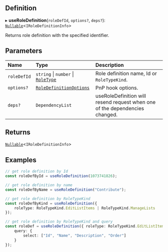 
## Definition

▸ **useRoleDefinition**(`roleDefId`, `options?`, `deps?`): [`Nullable`](../Types/NullableT.md)<`IRoleDefinitionInfo`\>

Returns role definition with the specified identifier.

## Parameters

| Name | Type | Description |
| :------ | :------ | :------ |
| `roleDefId` | `string` \| `number` \| [`RoleType`](../Interfaces/RoleType.md) | Role definition name, Id or `RoleTypeKind`. |
| `options?` | [`RoleDefinitionOptions`](../Interfaces/RoleDefinitionOptions.md) | PnP hook options. |
| `deps?` | `DependencyList` | useRoleDefinition will resend request when one of the dependencies changed. |

## Returns

[`Nullable`](../Types/NullableT.md)<`IRoleDefinitionInfo`\>

## Examples

```typescript
// get role definition by Id
const roleDefById = useRoleDefinition(1073741826);

// get role definition by name
const roleDefByName = useRoleDefinition("Contribute");

// get role definition by RoleTypeKind
const roleDefByKind = useRoleDefinition({
	roleType: RoleTypeKind.EditListItems | RoleTypeKind.ManageLists
});

// get role definition by RoleTypeKind and query
const roleDef = useRoleDefinition({ roleType: RoleTypeKind.EditListItems }, {
	query: {
		select: ["Id", "Name", "Description", "Order"]
	}
});
```
